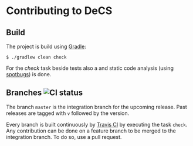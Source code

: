 Contributing to DeCS
====================

Build
-----

The project is build using [Gradle](https://gradle.org/):
```
$ ./gradlew clean check
```

For the _check_ task beside tests also a
and static code analysis (using [spotbugs](https://spotbugs.github.io)) is done.


Branches ![CI status](https://travis-ci.org/aburmeis/spring-legacy.svg)
--------------------------------------------------------------

The branch `master` is the integration branch for the upcoming release.
Past releases are tagged with `v` followed by the version.

Every branch is built continuously by
[Travis CI](https://travis-ci.org/aburmeis/spring-legacy/) by executing the task `check`.
Any contribution can be done on a feature branch to be merged to the integration branch.
To do so, use a pull request.

